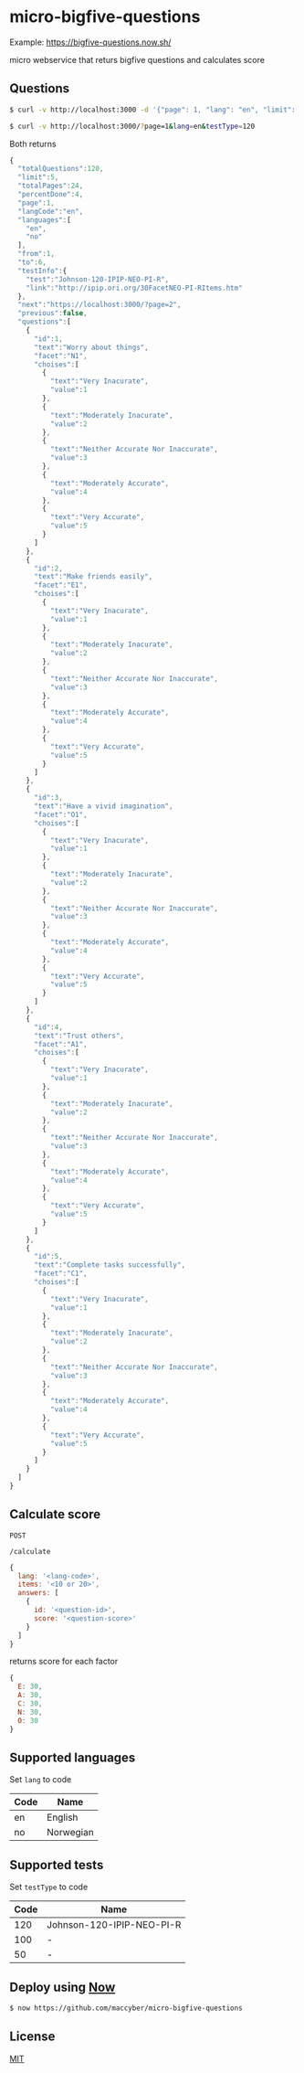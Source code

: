 # micro-bigfive-questions

Example: https://bigfive-questions.now.sh/

micro webservice that returs bigfive questions and calculates score

## Questions

```sh
$ curl -v http://localhost:3000 -d '{"page": 1, "lang": "en", "limit": 5, testType: '120' }'
```

```sh
$ curl -v http://localhost:3000/?page=1&lang=en&testType=120
```

Both returns

```JavaScript
{  
  "totalQuestions":120,
  "limit":5,
  "totalPages":24,
  "percentDone":4,
  "page":1,
  "langCode":"en",
  "languages":[  
    "en",
    "no"
  ],
  "from":1,
  "to":6,
  "testInfo":{  
    "test":"Johnson-120-IPIP-NEO-PI-R",
    "link":"http://ipip.ori.org/30FacetNEO-PI-RItems.htm"
  },
  "next":"https://localhost:3000/?page=2",
  "previous":false,
  "questions":[  
    {  
      "id":1,
      "text":"Worry about things",
      "facet":"N1",
      "choises":[  
        {  
          "text":"Very Inacurate",
          "value":1
        },
        {  
          "text":"Moderately Inacurate",
          "value":2
        },
        {  
          "text":"Neither Accurate Nor Inaccurate",
          "value":3
        },
        {  
          "text":"Moderately Accurate",
          "value":4
        },
        {  
          "text":"Very Accurate",
          "value":5
        }
      ]
    },
    {  
      "id":2,
      "text":"Make friends easily",
      "facet":"E1",
      "choises":[  
        {  
          "text":"Very Inacurate",
          "value":1
        },
        {  
          "text":"Moderately Inacurate",
          "value":2
        },
        {  
          "text":"Neither Accurate Nor Inaccurate",
          "value":3
        },
        {  
          "text":"Moderately Accurate",
          "value":4
        },
        {  
          "text":"Very Accurate",
          "value":5
        }
      ]
    },
    {  
      "id":3,
      "text":"Have a vivid imagination",
      "facet":"O1",
      "choises":[  
        {  
          "text":"Very Inacurate",
          "value":1
        },
        {  
          "text":"Moderately Inacurate",
          "value":2
        },
        {  
          "text":"Neither Accurate Nor Inaccurate",
          "value":3
        },
        {  
          "text":"Moderately Accurate",
          "value":4
        },
        {  
          "text":"Very Accurate",
          "value":5
        }
      ]
    },
    {  
      "id":4,
      "text":"Trust others",
      "facet":"A1",
      "choises":[  
        {  
          "text":"Very Inacurate",
          "value":1
        },
        {  
          "text":"Moderately Inacurate",
          "value":2
        },
        {  
          "text":"Neither Accurate Nor Inaccurate",
          "value":3
        },
        {  
          "text":"Moderately Accurate",
          "value":4
        },
        {  
          "text":"Very Accurate",
          "value":5
        }
      ]
    },
    {  
      "id":5,
      "text":"Complete tasks successfully",
      "facet":"C1",
      "choises":[  
        {  
          "text":"Very Inacurate",
          "value":1
        },
        {  
          "text":"Moderately Inacurate",
          "value":2
        },
        {  
          "text":"Neither Accurate Nor Inaccurate",
          "value":3
        },
        {  
          "text":"Moderately Accurate",
          "value":4
        },
        {  
          "text":"Very Accurate",
          "value":5
        }
      ]
    }
  ]
}
```

## Calculate score

```POST```

```/calculate```

```JavaScript
{
  lang: '<lang-code>',
  items: '<10 or 20>',
  answers: [
    {
      id: '<question-id>',
      score: '<question-score>'
    }
  ]
}
```

returns score for each factor

```JavaScript
{ 
  E: 30, 
  A: 30, 
  C: 30, 
  N: 30, 
  O: 30 
}
```

## Supported languages

Set ```lang``` to code

| Code | Name |
| ---- | ---- |
| en   | English |
| no   | Norwegian |


## Supported tests

Set ```testType``` to code

| Code | Name |
| ---- | ---- |
| 120  | Johnson-120-IPIP-NEO-PI-R |
| 100  | - |
| 50   | - |


## Deploy using [Now](https://zeit.co/now)

```sh
$ now https://github.com/maccyber/micro-bigfive-questions
```

## License
[MIT](LICENSE)
